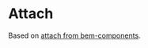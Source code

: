 # Attach

Based on [attach from bem-components](https://github.com/bem/bem-components/blob/v2/common.blocks/attach/attach.en.md).
